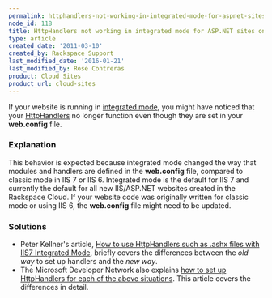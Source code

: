 ```yaml
---
permalink: httphandlers-not-working-in-integrated-mode-for-aspnet-sites-on-cloud-sites/
node_id: 118
title: HttpHandlers not working in integrated mode for ASP.NET sites on Cloud Sites
type: article
created_date: '2011-03-10'
created_by: Rackspace Support
last_modified_date: '2016-01-21'
last_modified_by: Rose Contreras
product: Cloud Sites
product_url: cloud-sites
---
```


If your website is running in [integrated mode](http://www.code-magazine.com/Article.aspx?quickid=060103),
you might have noticed that your
[HttpHandlers](http://msdn.microsoft.com/en-us/library/aa903367(VS.71).aspx)
no longer function even though they are set in your **web.config** file.

### Explanation

This behavior is expected because integrated mode changed the way that
modules and handlers are defined in the **web.config** file, compared to
classic mode in IIS 7 or IIS 6. Integrated mode is the default for IIS 7
and currently the default for all new IIS/ASP.NET websites created in
the Rackspace Cloud. If your website code was originally written for
classic mode or using IIS 6, the **web.config** file might need to be
updated.

### Solutions

-   Peter Kellner's article, [How to use HttpHandlers such as .ashx files with IIS7 Integrated Mode](http://peterkellner.net/2008/09/06/iis7-httphandlers-handlers-integrated-mode-webfarm/),
    briefly covers the differences between the *old way* to set up
    handlers and the *new way*.
-   The Microsoft Developer Network also explains [how to set up HttpHandlers for each of the above situations](http://msdn.microsoft.com/en-us/library/46c5ddfy.aspx).
    This article covers the differences in detail.
